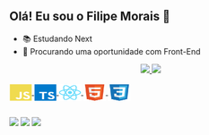 ## Olá! Eu sou o Filipe Morais 👋

- 📚 Estudando Next
- 🔭 Procurando uma oportunidade com Front-End

<div align="center">
  <a href="https://github.com/FilipeMoraisCarvalho">
  <img height="180em" src="https://github-readme-stats.vercel.app/api/top-langs/?username=FilipeMoraisCarvalho&layout=compact&langs_count=7&theme=dark"/>
  <img height="180em" src="htt ps://github-readme-stats.vercel.app/api?username=FilipeMoraisCarvalho&show_icons=true&theme=dark&include_all_commits=true&count_private=true"/>
</div>
  
  <div style="display: inline_block"><br>
  <img align="center" alt="Filipe-Js" height="30" width="40" src="https://raw.githubusercontent.com/devicons/devicon/master/icons/javascript/javascript-plain.svg">
  <img align="center" alt="Filipe-Ts" height="30" width="40" src="https://raw.githubusercontent.com/devicons/devicon/master/icons/typescript/typescript-plain.svg">
  <img align="center" alt="Filipe-React" height="30" width="40" src="https://raw.githubusercontent.com/devicons/devicon/master/icons/react/react-original.svg">
  <img align="center" alt="Filipe-HTML" height="30" width="40" src="https://raw.githubusercontent.com/devicons/devicon/master/icons/html5/html5-original.svg">
  <img align="center" alt="Filipe-CSS" height="30" width="40" src="https://raw.githubusercontent.com/devicons/devicon/master/icons/css3/css3-original.svg">
  
</div>
  
  ##
  
  <div> 
  <a href="https://instagram.com/filipemoraisc" target="_blank"><img src="https://img.shields.io/badge/-Instagram-%23E4405F?style=for-the-badge&logo=instagram&logoColor=white" target="_blank"></a> 
  <a href = "mailto:filipecarvalho.1147@aluno.unibh.br"><img src="https://img.shields.io/badge/-Gmail-%23333?style=for-the-badge&logo=gmail&logoColor=white" target="_blank"></a>
  <a href="https://www.linkedin.com/in/filipe-morais-carvalho/" target="_blank"><img src="https://img.shields.io/badge/-LinkedIn-%230077B5?style=for-the-badge&logo=linkedin&logoColor=white" target="_blank"></a> 
    
     
    
   <div/>
